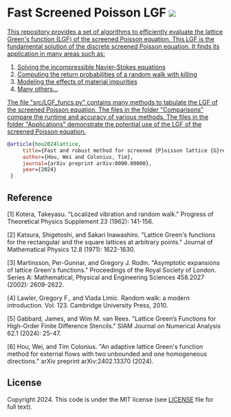 # Fast Screened Poisson LGF <a href="https://github.com/WeiHou1996/Fast-Screened-Poisson-LGF/blob/main/LICENSE.md"> <img src="https://img.shields.io/badge/License-MIT-blue.svg" />
This repository provides a set of algorithms to efficiently evaluate the lattice Green's function (LGF) of the screened Poisson equation. This LGF is the fundamental solution of the discrete screened Poisson equation. It finds its application in many areas such as:

  1. Solving the incompressible Navier-Stokes equations
  2. Computing the return probabilities of a random walk with killing
  3. Modeling the effects of material impurities
  4. Many others...

The file "src/LGF_funcs.py" contains many methods to tabulate the LGF of the screened Poisson equation. The files in the folder "Comparisons" compare the runtime and accuracy of various methods. The files in the folder "Applications" demonstrate the potential use of the LGF of the screened Poisson equation.


```bibtex
@article{hou2024lattice,   
     title={Fast and robust method for screened {P}oisson lattice {G}reen's function using asymptotic expansion and {F}ast {F}ourier {T}ransform},   
     author={Hou, Wei and Colonius, Tim},   
     journal={arXiv preprint arXiv:0000.00000},   
     year={2024}   
 }   
 ```

## Reference
[1] Kotera, Takeyasu. "Localized vibration and random walk." Progress of Theoretical Physics Supplement 23 (1962): 141-156.

[2] Katsura, Shigetoshi, and Sakari Inawashiro. "Lattice Green's functions for the rectangular and the square lattices at arbitrary points." Journal of Mathematical Physics 12.8 (1971): 1622-1630.

[3] Martinsson, Per-Gunnar, and Gregory J. Rodin. "Asymptotic expansions of lattice Green's functions." Proceedings of the Royal Society of London. Series A: Mathematical, Physical and Engineering Sciences 458.2027 (2002): 2609-2622.

[4] Lawler, Gregory F., and Vlada Limic. Random walk: a modern introduction. Vol. 123. Cambridge University Press, 2010.

[5] Gabbard, James, and Wim M. van Rees. "Lattice Green’s Functions for High-Order Finite Difference Stencils." SIAM Journal on Numerical Analysis 62.1 (2024): 25-47.

[6] Hou, Wei, and Tim Colonius. "An adaptive lattice Green's function method for external flows with two unbounded and one homogeneous directions." arXiv preprint arXiv:2402.13370 (2024).

## License
 
Copyright 2024.
This code is under the MIT license (see [LICENSE](https://github.com/WeiHou1996/Fast-Screened-Poisson-LGF/blob/main/LICENSE) file for full text).
